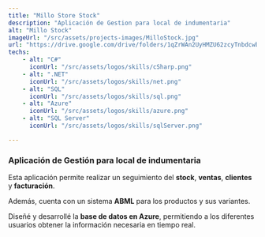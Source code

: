 ```yaml
---
title: "Millo Store Stock"
description: "Aplicación de Gestion para local de indumentaria"
alt: "Millo Stock"
imageUrl: "/src/assets/projects-images/MilloStock.jpg"
url: "https://drive.google.com/drive/folders/1qZrWAn2UyHMZU62zcyTnbdcwbAQOUQA7?usp=drive_link"
techs:
    - alt: "C#"
      iconUrl: "/src/assets/logos/skills/cSharp.png"
    - alt: ".NET"
      iconUrl: "/src/assets/logos/skills/net.png"
    - alt: "SQL"
      iconUrl: "/src/assets/logos/skills/sql.png"
    - alt: "Azure"
      iconUrl: "/src/assets/logos/skills/azure.png"
    - alt: "SQL Server"
      iconUrl: "/src/assets/logos/skills/sqlServer.png"

---
```


### Aplicación de Gestión para local de indumentaria

Esta aplicación permite realizar un seguimiento del **stock**, **ventas**, **clientes** y **facturación**.  

Además, cuenta con un sistema **ABML** para los productos y sus variantes.  

Diseñé y desarrollé la **base de datos en Azure**, permitiendo a los diferentes
usuarios obtener la información necesaria en tiempo real.

